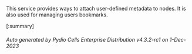 






This service provides ways to attach user-defined metadata to nodes. It is also used for managing users bookmarks.

[:summary]

###### Auto generated by Pydio Cells Enterprise Distribution v4.3.2-rc1 on 1-Dec-2023
